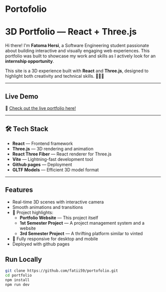# Portofolio

# 3D Portfolio — React + Three.js

Hi there! I'm **Fatoma Hersi**, a Software Engineering student passionate about building interactive and visually engaging web experiences. This portfolio was built to showcase my work and skills as I actively look for an **internship opportunity**.

This site is a 3D experience built with **React** and **Three.js**, designed to highlight both creativity and technical skills. 👩‍💻✨

---

## Live Demo

🔗 [Check out the live portfolio here!](https://portofolio.vercel.app)  

---

## 🛠️ Tech Stack

- **React** — Frontend framework
- **Three.js** — 3D rendering and animation
- **React Three Fiber** — React renderer for Three.js
- **Vite** — Lightning-fast development tool
- **Github pages** — Deployment
- **GLTF Models** — Efficient 3D model format

---

##  Features

- Real-time 3D scenes with interactive camera
- Smooth animations and transitions
- 📁 Project highlights:
  - **Portfolio Website** — This project itself
  - **1st Semester Project** — A project management system and a website
  - **3rd Semester Project** — A thrifting platform similar to vinted 
- 📱 Fully responsive for desktop and mobile
- Deployed with github pages 

## Run Locally

```bash
git clone https://github.com/fatii59/portofolio.git
cd portfolio
npm install
npm run dev
